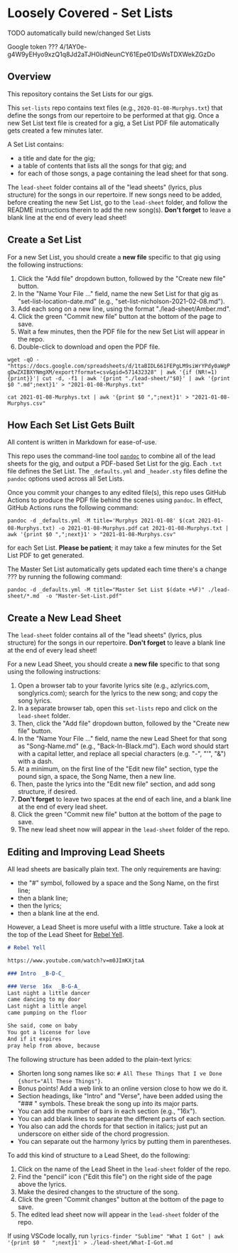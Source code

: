 # Loosely Covered - Set Lists

TODO automatically build new/changed Set Lists

Google token ???
4/1AY0e-g4W9yEHyo9xzQ1q8Jd2aTJH0idNeunCY61Epe01DsWsTDXWekZGzDo

## Overview

This repository contains the Set Lists for our gigs.

This `set-lists` repo contains text files (e.g., `2020-01-08-Murphys.txt`) that define the songs from our repertoire to be performed at that gig.  Once a new Set List text file is created for a gig, a Set List PDF file automatically gets created a few minutes later.

A Set List contains:

- a title and date for the gig;
- a table of contents that lists all the songs for that gig; and
- for each of those songs, a page containing the lead sheet for that song.

The `lead-sheet` folder contains all of the "lead sheets" (lyrics, plus structure) for the songs in our repertoire.  If new songs need to be added, before creating the new Set List, go to the `lead-sheet` folder, and follow the README instructions therein to add the new song(s).  **Don't forget** to leave a blank line at the end of every lead sheet!

## Create a Set List

For a new Set List, you should create a **new file** specific to that gig using the following instructions:

1. Click the "Add file" dropdown button, followed by the "Create new file" button.
2. In the "Name Your File ..." field, name the new Set List for that gig as "set-list-location-date.md" (e.g., "set-list-nicholson-2021-02-08.md").
3. Add each song on a new line, using the format "./lead-sheet/Amber.md".
4. Click the green "Commit new file" button at the bottom of the page to save.
5. Wait a few minutes, then the PDF file for the new Set List will appear in the repo.
6. Double-click to download and open the PDF file.

`wget -qO - "https://docs.google.com/spreadsheets/d/1taBIDL661FEPgLM9siWrYPdy0aWgPgDwZXIBXYNmgXM/export?format=csv&gid=571432328" | awk '{if (NR!=1) {print}}'| cut -d, -f1 | awk '{print "./lead-sheet/"$0}' | awk '{print $0 ".md";next}1' > "2021-01-08-Murphys.txt"`

`cat 2021-01-08-Murphys.txt | awk '{print $0 ",";next}1' > "2021-01-08-Murphys.csv"`

## How Each Set List Gets Built

All content is written in Markdown for ease-of-use.

This repo uses the command-line tool [`pandoc`](https://pandoc.org) to combine all of the lead sheets for the gig, and output a PDF-based Set List for the gig.  Each `.txt` file defines the Set List.  The `_defaults.yml` and `_header.sty` files define the `pandoc` options used across all Set Lists.

Once you commit your changes to any edited file(s), this repo uses GitHub Actions to produce the PDF file behind the scenes using `pandoc`.  In effect, GitHub Actions runs the following command:

`pandoc -d _defaults.yml -M title='Murphys 2021-01-08' $(cat 2021-01-08-Murphys.txt) -o 2021-01-08-Murphys.pdf`
`cat 2021-01-08-Murphys.txt | awk '{print $0 ",";next}1' > "2021-01-08-Murphys.csv"`

for each Set List.  **Please be patient**; it may take a few minutes for the Set List PDF to get generated.

The Master Set List automatically gets updated each time there's a change ???
by running the following command:

`pandoc -d _defaults.yml -M title="Master Set List $(date +%F)" ./lead-sheet/*.md  -o "Master-Set-List.pdf"`

## Create a New Lead Sheet  

The `lead-sheet` folder contains all of the "lead sheets" (lyrics, plus structure) for the songs in our repertoire.  **Don't forget** to leave a blank line at the end of every lead sheet!

For a new Lead Sheet, you should create a **new file** specific to that song using the following instructions:

1. Open a browser tab to your favorite lyrics site (e.g., azlyrics.com, songlyrics.com); search for the lyrics to the new song; and copy the song lyrics.
2. In a separate browser tab, open this `set-lists` repo and click on the `lead-sheet` folder.
3. Then, click the "Add file" dropdown button, followed by the "Create new file" button.
4. In the "Name Your File ..." field, name the new Lead Sheet for that song as "Song-Name.md" (e.g., "Back-In-Black.md").  Each word should start with a capital letter, and replace all special characters (e.g. "-", "'", "&") with a dash.
5. At a minimum, on the first line of the "Edit new file" section, type the pound sign, a space, the Song Name, then a new line.
6. Then, paste the lyrics into the "Edit new file" section, and add song structure, if desired.
7. **Don't forget** to leave two spaces at the end of each line, and a blank line at the end of every lead sheet.
8. Click the green "Commit new file" button at the bottom of the page to save.
9. The new lead sheet now will appear in the `lead-sheet` folder of the repo.

## Editing and Improving Lead Sheets

All lead sheets are basically plain text.  The only requirements are having:

- the "#" symbol, followed by a space and the Song Name, on the first line;
- then a blank line;
- then the lyrics;
- then a blank line at the end.

However, a Lead Sheet is more useful with a little structure.  Take a look at the top of the Lead Sheet for [Rebel Yell](./Rebel-Yell.md).

```markdown
# Rebel Yell

https://www.youtube.com/watch?v=m0JImKXjtaA  

### Intro  _B-D-C_

### Verse  16x  _B-G-A_
Last night a little dancer
came dancing to my door
Last night a little angel
came pumping on the floor

She said, come on baby
You got a license for love
And if it expires
pray help from above, because
```

The following structure has been added to the plain-text lyrics:

- Shorten long song names like so: `# All These Things That I ve Done {short="All These Things"}`.
- Bonus points!  Add a web link to an online version close to how we do it.
- Section headings, like "Intro" and "Verse", have been added using the "### " symbols.  These break the song up into its major parts.
- You  can add the number of bars in each section (e.g., "16x").
- You can add blank lines to separate the different parts of each section.
- You also can add the chords for that section in italics; just put an underscore on either side of the chord progression.
- You can separate out the harmony lyrics by putting them in parentheses.

To add this kind of structure to a Lead Sheet, do the following:

1. Click on the name of the Lead Sheet in the `lead-sheet` folder of the repo.
2. Find the "pencil" icon ("Edit this file") on the right side of the page above the lyrics.
3. Make the desired changes to the structure of the song.
4. Click the green "Commit changes" button at the bottom of the page to save.
5. The edited lead sheet now will appear in the `lead-sheet` folder of the repo.

If using VSCode locally, run `lyrics-finder "Sublime" "What I Got" | awk '{print $0 "  ";next}1' > ./lead-sheet/What-I-Got.md`
